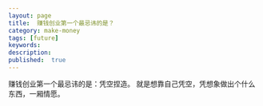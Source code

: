 ```yaml
---
layout: page
title:  赚钱创业第一个最忌讳的是？
category: make-money
tags: [future]
keywords:
description:
published:  true
---
```


赚钱创业第一个最忌讳的是：凭空捏造。  就是想靠自己凭空，凭想象做出个什么东西，一厢情愿。

